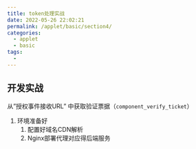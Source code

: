 ```yaml
---
title: token处理实战
date: 2022-05-26 22:02:21
permalink: /applet/basic/section4/
categories:
  - applet
  - basic
tags:
  - 
---
```



## 开发实战

从”授权事件接收URL” 中获取验证票据（`component_verify_ticket`）

1. 环境准备好
   1. 配置好域名CDN解析
   2. Nginx部署代理对应得后端服务